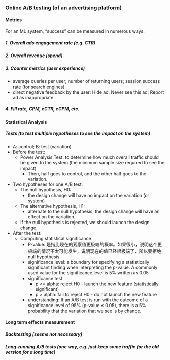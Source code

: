 ### Online A/B testing (of an advertising platform)
#### Metrics
For an ML system, “success” can be measured in numerous ways.
##### 1. Overall ads engagement rate (e.g. CTR)
##### 2. Overall revenue (spend)
##### 3. Counter metrics (user experience)
- average queries per user; number of returning users; session success rate (for search engines)
- direct negative feedback by the user: Hide ad; Never see this ad; Report ad as inappropriate
##### 4. Fill rate, CPM, eCTR, eCPM, etc.
#### Statistical Analysis
##### Tests (to test multiple hypotheses to see the impact on the system)
- A: control; B: test (variation)
- Before the test:
  - Power Analysis Test: to determine how much overall traffic should be given to the system (the minimum sample size required to see the impact)
    - Then, half goes to control, and the other half goes to the variation.
- Two hypotheses for one A/B test:
  - The null hypothesis, H0:
    - the design change will have no impact on the variation (or system)
  - The alternative hypothesis, H1:
    - alternate to the null hypothesis, the design change will have an effect on the variation. 
  - If the null hypothesis is rejected, we should launch the design change.
- After the test:
  - Computing statistical significance
    - P-value: 是指比现在的观察值更极端的概率。如果很小，说明这个更极端的情况不太可能发生，说明现在的值已经很极端了，所以要拒绝null hypothesis.
    - significance level: a boundary for specifying a statistically significant finding when interpreting the p-value. A commonly used value for the significance level is 5% written as 0.05.
    - significance test
      - p <= alpha: reject H0 - launch the new feature (statistically significant)
      - p > alpha: fail to reject H0 - do not launch the new feature 
    - understanding: If an A/B test is run with the outcome of a significance level of 95% (p-value ≤ 0.05), there is a 5% probability that the variation that we see is by chance.
#### Long term effects measurement
##### Backtesting [seems not necessary]
##### Long-running A/B tests (one way, e.g. just keep some traffic for the old version for a long time)
